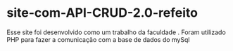 # site-com-API-CRUD-2.0-refeito
Esse site foi desenvolvido como um trabalho da faculdade . 
Foram utilizado PHP para fazer a comunicação com a base de dados do mySql
